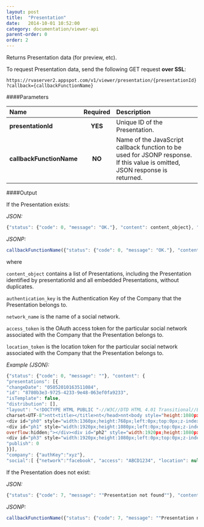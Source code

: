 ```yaml
---
layout: post
title:  "Presentation"
date:   2014-10-01 10:52:00
category: documentation/viewer-api
parent-order: 0
order: 2
---
```


Returns Presentation data (for preview, etc).

To request Presentation data, send the following GET request **over SSL**:

`https://rvaserver2.appspot.com/v1/viewer/presentation/{presentationId}?callback={callbackFunctionName}`

####Parameters

| Name    | Required | Description |
|:--------|:--------:|:------------|
| **presentationId**  |  **YES**  | Unique ID of the Presentation. |
| **callbackFunctionName**  |  **NO**  | Name of the JavaScript callback function to be used for JSONP response. If this value is omitted, JSON response is returned. |

####Output

If the Presentation exists:

*JSON:*

```javascript
{"status": {"code": 0, "message": "OK."}, "content": content_object}, "company": {"authKey": authentication_key}, "social":[ {"network":network_name, "access": access_token, "location": location_token}, ... ]}
```

*JSONP:*

```javascript
callbackFunctionName({"status": {"code": 0, "message": "OK."}, "content": content_object}, "company": {"authKey": authentication_key}, "social":[ {"network":network_name, "access": access_token, "location": location_token}, ... ]});
```

where

`content_object` contains a list of Presentations, including the Presentation identified by presentationId and all embedded Presentations, without duplicates.

`authentication_key` is the Authentication Key of the Company that the Presentation belongs to.

`network_name` is the name of a social network.

`access_token` is the OAuth access token for the particular social network associated with the Company that the Presentation belongs to.

`location_token` is the location token for the particular social network associated with the Company that the Presentation belongs to.

*Example (JSON):*

```javascript
{"status": {"code": 0, "message": ""}, "content": {
"presentations": [{
"changeDate": "05052010163511084",
"id": "8780b3e3-9725-4233-9e48-063ef0fa9233",
"isTemplate": false,
"distribution": [],
"layout": "<!DOCTYPE HTML PUBLIC "-//W3C//DTD HTML 4.01 Transitional//EN">n<html>nt<head>ntt<meta http-equiv="content-type" content="text/html;
charset=UTF-8">ntt<title></title>nt</head>nnt<body style="height:1080px;width:1920px; margin: 0; overflow: hidden;" >nt
<div id="ph0" style="width:1360px;height:768px;left:0px;top:0px;z-index:0;position:absolute;overflow:hidden;"></div>
<div id="ph1" style="width:1920px;height:1080px;left:0px;top:0px;z-index:1;position:absolute;
overflow:hidden;"></div><div id="ph2" style="width:1920px;height:1080px;left:0px;top:0px;z-index:1;position:absolute;overflow:hidden;"></div>
<div id="ph3" style="width:1920px;height:1080px;left:0px;top:0px;z-index:1;position:absolute;overflow:hidden;"></div></body>n</html>n",
"publish": 0
}}], 
"company": {"authKey":"xyz"}, 
"social":[ {"network":"facebook", "access": "ABCD1234", "location": null}, {"network": "foursquare", "access": "XYZ09876", "location": "sa232312edf00sd"}]}
```

If the Presentation does not exist:

*JSON:*

```javascript
{"status": {"code": 7, "message": ""Presentation not found""}, "content": null}, "company": null, "social":null}
```

*JSONP:*

```javascript
callbackFunctionName({"status": {"code": 7, "message": ""Presentation not found""}, "content": null}, "company": null, "social":null});
```